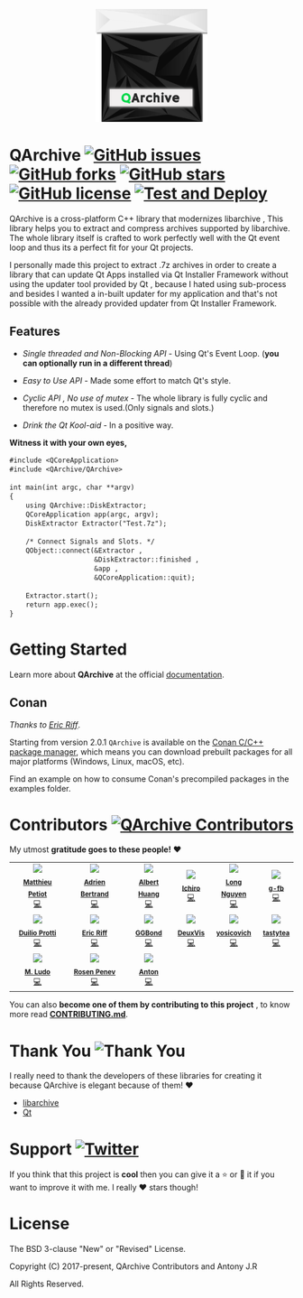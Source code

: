 
<p align="center">
  <img src="artwork/logo_final.png" height="200px" width=auto alt="QArchive Logo">  <br>
</p>


# QArchive [![GitHub issues](https://img.shields.io/github/issues/antony-jr/QArchive.svg?style=flat-square)](https://github.com/antony-jr/QArchive/issues) [![GitHub forks](https://img.shields.io/github/forks/antony-jr/QArchive.svg?style=flat-square)](https://github.com/antony-jr/QArchive/network) [![GitHub stars](https://img.shields.io/github/stars/antony-jr/QArchive.svg?style=flat-square)](https://github.com/antony-jr/QArchive/stargazers) [![GitHub license](https://img.shields.io/github/license/antony-jr/QArchive.svg?style=flat-square)](https://github.com/antony-jr/QArchive/blob/master/LICENSE) [![Test and Deploy](https://github.com/antony-jr/QArchive/actions/workflows/tests.yml/badge.svg?branch=master)](https://github.com/antony-jr/QArchive/actions/workflows/tests.yml)

QArchive is a cross-platform C++ library that modernizes libarchive , This library helps you to extract and compress 
archives supported by libarchive. The whole library itself is crafted to work perfectly well with the 
Qt event loop and thus its a perfect fit for your Qt projects.

I personally made this project to extract .7z archives in order to create a library that can update Qt Apps installed via
Qt Installer Framework without using the updater tool provided by Qt , because I hated using sub-process and besides
I wanted a in-built updater for my application and that's not possible with the already provided updater from 
Qt Installer Framework.

## Features

* *Single threaded and Non-Blocking API* - Using Qt's Event Loop. (**you can optionally run in a different thread**)

* *Easy to Use API* - Made some effort to match Qt's style.

* *Cyclic API , No use of mutex* - The whole library is fully cyclic and therefore no mutex is used.(Only signals and slots.)

* *Drink the Qt Kool-aid* - In a positive way.


**Witness it with your own eyes,**

```
#include <QCoreApplication>
#include <QArchive/QArchive>

int main(int argc, char **argv)
{
    using QArchive::DiskExtractor;
    QCoreApplication app(argc, argv);
    DiskExtractor Extractor("Test.7z");
    
    /* Connect Signals and Slots. */
    QObject::connect(&Extractor , 
                     &DiskExtractor::finished , 
                     &app , 
                     &QCoreApplication::quit);
    
    Extractor.start();
    return app.exec();
}
```

# Getting Started

Learn more about **QArchive** at the official [documentation](https://antony-jr.github.io/QArchive).

## Conan

*Thanks to [Eric Riff](https://github.com/ericriff)*.

Starting from version 2.0.1 `QArchive` is available on the [Conan C/C++ package manager](https://conan.io/), which means you can download prebuilt packages for all major platforms (Windows, Linux, macOS, etc).

Find an example on how to consume Conan's precompiled packages in the examples folder.

# Contributors [![QArchive Contributors](https://img.shields.io/github/contributors/antony-jr/QArchive.svg)](https://github.com/antony-jr/QArchive/graphs/contributors)

My utmost **gratitude goes to these people!** :heart:

<table>
    <tr align="center">
        <td>
            <img src="https://avatars1.githubusercontent.com/u/1927154?v=4" width="100px"><br>
            <sub>
                <strong>
                    <a href="https://github.com/ardeidae">Matthieu Petiot</a>
                </strong>
            </sub><br>
            <a href="https://github.com/antony-jr/QArchive/commits?author=ardeidae">💻</a>
        </td>
        <td>
            <img src="https://avatars1.githubusercontent.com/u/660896?v=4" width="100px"><br>
            <sub>
                <strong>
                    <a href="https://github.com/adriweb">Adrien Bertrand</a>
                </strong>
            </sub><br>
            <a href="https://github.com/antony-jr/QArchive/commits?author=adriweb">💻</a>
        </td>
      <td>
            <img src="https://avatars1.githubusercontent.com/u/1274384?v=4" width="100px"><br>
            <sub>
                <strong>
                    <a href="https://github.com/alberthdev">Albert Huang</a>
                </strong>
            </sub><br>
            <a href="https://github.com/antony-jr/QArchive/commits?author=alberthdev">💻</a>
        </td>
      <td>
            <img src="https://avatars3.githubusercontent.com/u/11664992?v=4" width="100px"><br>
            <sub>
                <strong>
                    <a href="https://github.com/HadesD">Ichiro</a>
                </strong>
            </sub><br>
            <a href="https://github.com/antony-jr/QArchive/commits?author=HadesD">💻</a>
        </td>
      <td>
            <img src="https://avatars1.githubusercontent.com/u/187720?v=4" width="100px"><br>
            <sub>
                <strong>
                    <a href="https://github.com/longseespace">Long Nguyen</a>
                </strong>
            </sub><br>
            <a href="https://github.com/antony-jr/QArchive/commits?author=longseespace">💻</a>
        </td>
      <td>
            <img src="https://avatars2.githubusercontent.com/u/50304471?v=4" width="100px"><br>
            <sub>
                <strong>
                    <a href="https://github.com/g-fb">g-fb</a>
                </strong>
            </sub><br>
            <a href="https://github.com/antony-jr/QArchive/commits?author=g-fb">💻</a>
        </td>
  </tr>
  <tr align="center">
         <td>
            <img src="https://avatars.githubusercontent.com/u/2084073?s=400&u=6278d48f6a8eb75af82395593f31af5a960cb95a&v=4" width="100px"><br>
            <sub>
                <strong>
                    <a href="https://github.com/dprotti">Duilio Protti</a>
                </strong>
            </sub><br>
            <a href="https://github.com/antony-jr/QArchive/commits?author=dprotti">💻</a>
        </td>
	<td>
            <img src="https://avatars.githubusercontent.com/u/57375845?v=4" width="100px"><br>
            <sub>
                <strong>
                    <a href="https://github.com/ericriff">Eric Riff</a>
                </strong>
            </sub><br>
            <a href="https://github.com/antony-jr/QArchive/commits?author=ericriff">💻</a>
        </td>
	<td>
            <img src="https://avatars.githubusercontent.com/u/2747603?v=4" width="100px"><br>
            <sub>
                <strong>
                    <a href="https://github.com/ZemingLiu">GGBond</a>
                </strong>
            </sub><br>
            <a href="https://github.com/antony-jr/QArchive/commits?author=ZemingLiu">💻</a>
        </td>
        <td>
            <img src="https://avatars.githubusercontent.com/u/2444564?v=4" width="100px"><br>
            <sub>
                <strong>
                    <a href="https://github.com/DeuxVis">DeuxVis</a>
                </strong>
            </sub><br>
            <a href="https://github.com/antony-jr/QArchive/commits?author=DeuxVis">💻</a>
        </td>
	<td>
	   <img src="https://avatars.githubusercontent.com/u/39350000?v=4" width="100px"><br>
	   <sub>
              <strong>
                 <a href="https://github.com/yosicovich">yosicovich</a>
	      </strong>
           </sub><br>
	   <a href="https://github.com/antony-jr/QArchive/commits?author=yosicovich">💻</a> 
        </td>
        <td> 
           <img src="https://avatars.githubusercontent.com/u/3681516?v=4" width="100px"><br> 
           <sub> 
              <strong> 
                 <a href="https://github.com/tastytea">tastytea</a> 
              </strong> 
           </sub><br> 
           <a href="https://github.com/antony-jr/QArchive/commits?author=tastytea">💻</a>  
        </td> 
  </tr>
  <tr align="center">
     <td>
       <img src="https://avatars.githubusercontent.com/u/11352254?v=4" width="100px"><br>
       <sub>
         <strong>
            <a href="https://github.com/lmussier">M. Ludo</a>
         </strong>
       </sub><br>
       <a href="https://github.com/antony-jr/QArchive/commits?author=lmussier">💻</a>
     </td>
     <td>
       <img src="https://avatars.githubusercontent.com/u/2918873?v=4" width="100px"><br>
       <sub>
         <strong>
            <a href="https://github.com/neheb">Rosen Penev</a>
         </strong>
       </sub><br>
       <a href="https://github.com/antony-jr/QArchive/commits?author=neheb">💻</a>
     </td>
     <td>
       <img src="https://avatars.githubusercontent.com/u/26579016?v=4" width="100px"><br>
       <sub>
         <strong>
            <a href="https://github.com/Jihadist">Anton</a>
         </strong>
       </sub><br>
       <a href="https://github.com/antony-jr/QArchive/commits?author=Jihadist">💻</a>
     </td>
  </tr> 
</table>

You can also **become one of them by contributing to this project** , to know more read **[CONTRIBUTING.md](.github/CONTRIBUTING.md)**.


# Thank You ![Thank You](https://img.shields.io/badge/Always-Say%20Thank%20You!-blue.svg?style=flat-square)

I really need to thank the developers of these libraries for creating it because QArchive is elegant because of them! :heart:   

* [libarchive](https://github.com/libarchive/libarchive)
* [Qt](https://github.com/qt)


# Support [![Twitter](https://img.shields.io/twitter/url/https/github.com/antony-jr/QArchive.svg?style=social)](https://twitter.com/intent/tweet?text=Checkout%20%23QArchive%20by%20%40antonyjr0%20%20%2C%20its%20cool.%20Try%20it%20at%20https%3A%2F%2Fgithub.com%2Fantony-jr%2FQArchive)

If you think that this project is **cool** then you can give it a :star: or :fork_and_knife: it if you want to improve it with me. I really :heart: stars though!   

# License

The BSD 3-clause "New" or "Revised" License.

Copyright (C) 2017-present, QArchive Contributors and Antony J.R

All Rights Reserved.
